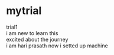 # mytrial
trial1
<br>
i am new to learn this <br> excited about the journey <br>
i am hari prasath
now i setted up machine